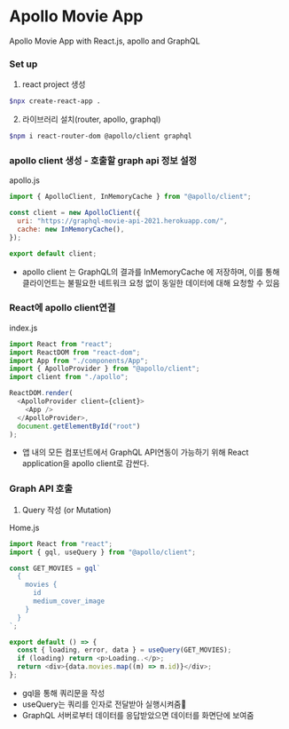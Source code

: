 # Apollo Movie App

Apollo Movie App with React.js, apollo and GraphQL

### Set up

1. react project 생성

```bash
$npx create-react-app .
```

2. 라이브러리 설치(router, apollo, graphql)

```bash
$npm i react-router-dom @apollo/client graphql
```

### apollo client 생성 - 호출할 graph api 정보 설정

apollo.js

```javascript
import { ApolloClient, InMemoryCache } from "@apollo/client";

const client = new ApolloClient({
  uri: "https://graphql-movie-api-2021.herokuapp.com/",
  cache: new InMemoryCache(),
});

export default client;
```

- apollo client 는 GraphQL의 결과를 InMemoryCache 에 저장하며, 이를 통해 클라이언트는 불필요한 네트워크 요청 없이 동일한 데이터에 대해 요청할 수 있음

### React에 apollo client연결

index.js

```javascript
import React from "react";
import ReactDOM from "react-dom";
import App from "./components/App";
import { ApolloProvider } from "@apollo/client";
import client from "./apollo";

ReactDOM.render(
  <ApolloProvider client={client}>
    <App />
  </ApolloProvider>,
  document.getElementById("root")
);
```

- 앱 내의 모든 컴포넌트에서 GraphQL API연동이 가능하기 위해 React application을 apollo client로 감싼다.

### Graph API 호출

1. Query 작성 (or Mutation)

Home.js

```javascript
import React from "react";
import { gql, useQuery } from "@apollo/client";

const GET_MOVIES = gql`
  {
    movies {
      id
      medium_cover_image
    }
  }
`;

export default () => {
  const { loading, error, data } = useQuery(GET_MOVIES);
  if (loading) return <p>Loading..</p>;
  return <div>{data.movies.map((m) => m.id)}</div>;
};
```

- gql을 통해 쿼리문을 작성
- useQuery는 쿼리를 인자로 전달받아 실행시켜줌
- GraphQL 서버로부터 데이터를 응답받았으면 데이터를 화면단에 보여줌
